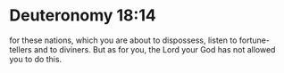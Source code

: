 # Deuteronomy 18:14

for these nations, which you are about to dispossess, listen to fortune-tellers and to diviners. But as for you, the Lord your God has not allowed you to do this.
